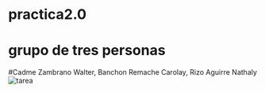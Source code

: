 # practica2.0
# grupo de tres personas
#Cadme Zambrano Walter, Banchon Remache Carolay, Rizo Aguirre Nathaly
![tarea](https://github.com/Walter-Cadme/practica2.0/assets/170355113/dc41ee3a-8464-4a4d-b65f-c76f656f7853)
